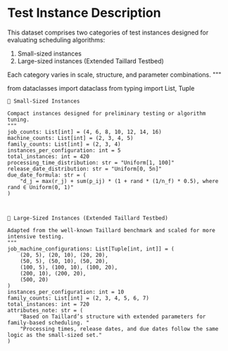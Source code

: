 
# Test Instance Description

This dataset comprises two categories of test instances designed for evaluating scheduling algorithms:
1. Small-sized instances
2. Large-sized instances (Extended Taillard Testbed)

Each category varies in scale, structure, and parameter combinations.
"""

from dataclasses import dataclass
from typing import List, Tuple

  
    
    🔹 Small-Sized Instances

    Compact instances designed for preliminary testing or algorithm tuning.
    """
    job_counts: List[int] = (4, 6, 8, 10, 12, 14, 16)
    machine_counts: List[int] = (2, 3, 4, 5)
    family_counts: List[int] = (2, 3, 4)
    instances_per_configuration: int = 5
    total_instances: int = 420
    processing_time_distribution: str = "Uniform[1, 100]"
    release_date_distribution: str = "Uniform[0, 5n]"
    due_date_formula: str = (
        "d_j = max(r_j) + sum(p_ij) * (1 + rand * (1/n_f) * 0.5), where rand ∈ Uniform(0, 1)"
    )

 
    
    🔸 Large-Sized Instances (Extended Taillard Testbed)

    Adapted from the well-known Taillard benchmark and scaled for more intensive testing.
    """
    job_machine_configurations: List[Tuple[int, int]] = (
        (20, 5), (20, 10), (20, 20),
        (50, 5), (50, 10), (50, 20),
        (100, 5), (100, 10), (100, 20),
        (200, 10), (200, 20),
        (500, 20)
    )
    instances_per_configuration: int = 10
    family_counts: List[int] = (2, 3, 4, 5, 6, 7)
    total_instances: int = 720
    attributes_note: str = (
        "Based on Taillard’s structure with extended parameters for family-based scheduling. "
        "Processing times, release dates, and due dates follow the same logic as the small-sized set."
    )
